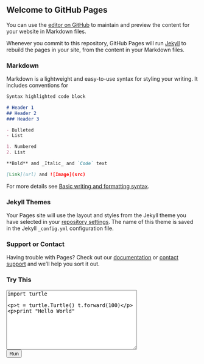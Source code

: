 ## Welcome to GitHub Pages

You can use the [editor on GitHub](https://github.com/Durham-Hackathon/template-website/edit/gh-pages/index.md) to maintain and preview the content for your website in Markdown files.

Whenever you commit to this repository, GitHub Pages will run [Jekyll](https://jekyllrb.com/) to rebuild the pages in your site, from the content in your Markdown files.

### Markdown

Markdown is a lightweight and easy-to-use syntax for styling your writing. It includes conventions for

```markdown
Syntax highlighted code block

# Header 1
## Header 2
### Header 3

- Bulleted
- List

1. Numbered
2. List

**Bold** and _Italic_ and `Code` text

[Link](url) and ![Image](src)
```

For more details see [Basic writing and formatting syntax](https://docs.github.com/en/github/writing-on-github/getting-started-with-writing-and-formatting-on-github/basic-writing-and-formatting-syntax).

### Jekyll Themes

Your Pages site will use the layout and styles from the Jekyll theme you have selected in your [repository settings](https://github.com/Durham-Hackathon/template-website/settings/pages). The name of this theme is saved in the Jekyll `_config.yml` configuration file.

### Support or Contact

Having trouble with Pages? Check out our [documentation](https://docs.github.com/categories/github-pages-basics/) or [contact support](https://support.github.com/contact) and we’ll help you sort it out.


<script src="https://ajax.googleapis.com/ajax/libs/jquery/1.9.0/jquery.min.js" type="text/javascript"></script> 
<script src="https://www.skulpt.org/js/skulpt.min.js" type="text/javascript"></script> 
<script src="https://www.skulpt.org/js/skulpt-stdlib.js" type="text/javascript"></script> 

<script type="text/javascript"> 
// output functions are configurable.  This one just appends some text
// to a pre element.
function outf(text) { 
    var mypre = document.getElementById("output"); 
    mypre.innerHTML = mypre.innerHTML + text; 
} 
function builtinRead(x) {
    if (Sk.builtinFiles === undefined || Sk.builtinFiles["files"][x] === undefined)
            throw "File not found: '" + x + "'";
    return Sk.builtinFiles["files"][x];
}

// Here's everything you need to run a python program in skulpt
// grab the code from your textarea
// get a reference to your pre element for output
// configure the output function
// call Sk.importMainWithBody()
function runit() { 
   var prog = document.getElementById("yourcode").value; 
   var mypre = document.getElementById("output"); 
   mypre.innerHTML = ''; 
   Sk.pre = "output";
   Sk.configure({output:outf, read:builtinRead}); 
   (Sk.TurtleGraphics || (Sk.TurtleGraphics = {})).target = 'mycanvas';
   var myPromise = Sk.misceval.asyncToPromise(function() {
       return Sk.importMainWithBody("<stdin>", false, prog, true);
   });
   myPromise.then(function(mod) {
       console.log('success');
   },
       function(err) {
       console.log(err.toString());
   });
} 
</script> 

<h3>Try This</h3> 
<form> 
<textarea id="yourcode" cols="40" rows="10">import turtle

t = turtle.Turtle()
t.forward(100)

print "Hello World" 
</textarea><br /> 
<button type="button" onclick="runit()">Run</button> 
</form> 
<pre id="output" ></pre> 
<!-- If you want turtle graphics include a canvas -->
<div id="mycanvas"></div> 
